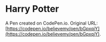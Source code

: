# Harry Potter

A Pen created on CodePen.io. Original URL: [https://codepen.io/believemy/pen/bGpxqjY](https://codepen.io/believemy/pen/bGpxqjY).


